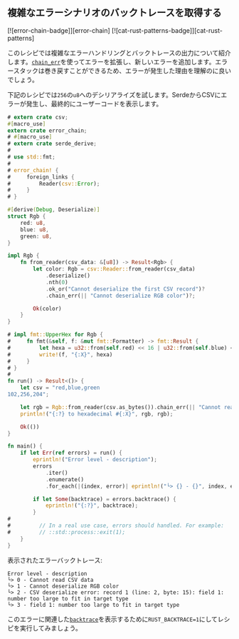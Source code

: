 ## 複雑なエラーシナリオのバックトレースを取得する

[![error-chain-badge]][error-chain] [![cat-rust-patterns-badge]][cat-rust-patterns]

このレシピでは複雑なエラーハンドリングとバックトレースの出力について紹介します。[`chain_err`]を使ってエラーを拡張し、新しいエラーを追加します。エラースタックは巻き戻すことができるため、エラーが発生した理由を理解のに良いでしょう。

下記のレシピでは`256`の`u8`へのデシリアライズを試します。SerdeからCSVにエラーが発生し、最終的にユーザーコードを表示します。

```rust
# extern crate csv;
#[macro_use]
extern crate error_chain;
# #[macro_use]
# extern crate serde_derive;
#
# use std::fmt;
#
# error_chain! {
#     foreign_links {
#         Reader(csv::Error);
#     }
# }

#[derive(Debug, Deserialize)]
struct Rgb {
    red: u8,
    blue: u8,
    green: u8,
}

impl Rgb {
    fn from_reader(csv_data: &[u8]) -> Result<Rgb> {
        let color: Rgb = csv::Reader::from_reader(csv_data)
            .deserialize()
            .nth(0)
            .ok_or("Cannot deserialize the first CSV record")?
            .chain_err(|| "Cannot deserialize RGB color")?;

        Ok(color)
    }
}

# impl fmt::UpperHex for Rgb {
#     fn fmt(&self, f: &mut fmt::Formatter) -> fmt::Result {
#         let hexa = u32::from(self.red) << 16 | u32::from(self.blue) << 8 | u32::from(self.green);
#         write!(f, "{:X}", hexa)
#     }
# }
#
fn run() -> Result<()> {
    let csv = "red,blue,green
102,256,204";

    let rgb = Rgb::from_reader(csv.as_bytes()).chain_err(|| "Cannot read CSV data")?;
    println!("{:?} to hexadecimal #{:X}", rgb, rgb);

    Ok(())
}

fn main() {
    if let Err(ref errors) = run() {
        eprintln!("Error level - description");
        errors
            .iter()
            .enumerate()
            .for_each(|(index, error)| eprintln!("└> {} - {}", index, error));

        if let Some(backtrace) = errors.backtrace() {
            eprintln!("{:?}", backtrace);
        }
#
#         // In a real use case, errors should handled. For example:
#         // ::std::process::exit(1);
    }
}
```

表示されたエラーバックトレース:

```text
Error level - description
└> 0 - Cannot read CSV data
└> 1 - Cannot deserialize RGB color
└> 2 - CSV deserialize error: record 1 (line: 2, byte: 15): field 1: number too large to fit in target type
└> 3 - field 1: number too large to fit in target type
```

このエラーに関連した[`backtrace`]を表示するために`RUST_BACKTRACE=1`にしてレシピを実行してみましょう。

[`backtrace`]: https://docs.rs/error-chain/*/error_chain/trait.ChainedError.html#tymethod.backtrace
[`chain_err`]: https://docs.rs/error-chain/*/error_chain/index.html#chaining-errors
